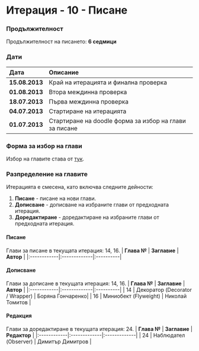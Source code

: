 # Итерация - 10 - Писане #

### Продължителност ###

Продължителност на писането: **6 седмици**

### Дати ###

| **Дата** | **Описание** |
|:---------|:-------------|
| **15.08.2013** | Край на итерацията и финална проверка |
| **01.08.2013** | Втора междинна проверка |
| **18.07.2013** | Първа междинна проверка |
| **04.07.2013** | Стартиране на итерацията |
| **01.07.2013** | Стартиране на doodle форма за избор на глави за писане |

### Форма за избор на глави ###

Избор на главите става от [тук](http://www.doodle.com/5f3xmgur7mx9fagw).


### Разпределение на главите ###
Итерацията е смесена, като включва следните дейности:
  1. **Писане** - писане на нови глави.
  1. **Дописване** - дописване на избраните глави от предходната итерация.
  1. **Доредактиране** - доредактиране на избраните глави от предходната итерация.


#### Писане ####
Глави за писане в текущата итерация: 14, 16.
| **Глава №** | **Заглавие** | **Автор** |
|:------------|:-------------|:----------|


#### Дописване ####
Глави за дописане в текущата итерация: 14, 16.
| **Глава №** | **Заглавие** | **Автор** |
|:------------|:-------------|:----------|
| 14          | Декоратор (Decorator / Wrapper) | Боряна Гончаренко|
| 16          | Миниобект (Flyweight) | Николай Томитов |

#### Редакция ####
Глави за доредактиране в текущата итерация: 24.
| **Глава №** | **Заглавие** | **Редактор** |
|:------------|:-------------|:-------------|
| 24          | Наблюдател (Observer)  | Димитър Димитров |